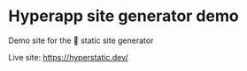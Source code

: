 
# Hyperapp site generator demo
Demo site for the 🚀 static site generator

Live site: https://hyperstatic.dev/
